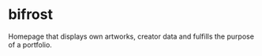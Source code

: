 # bifrost
Homepage that displays own artworks, creator data and fulfills the purpose of a portfolio.
